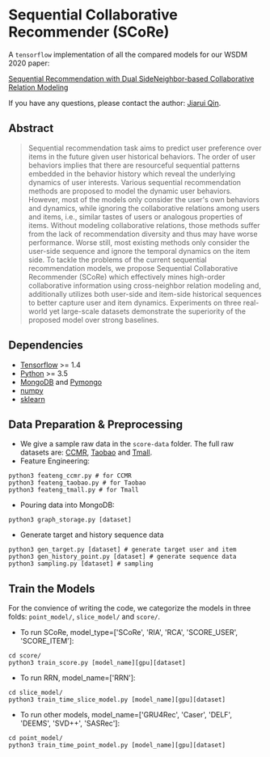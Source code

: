 # Sequential Collaborative Recommender (SCoRe)
A `tensorflow` implementation of all the compared models for our WSDM 2020 paper:

[Sequential Recommendation with Dual SideNeighbor-based Collaborative Relation Modeling](https://arxiv.org)

If you have any questions, please contact the author: [Jiarui Qin](qinjr@icloud.com).


## Abstract
> Sequential recommendation task aims to predict user preference over items in the future given user historical behaviors.
The order of user behaviors implies that there are resourceful sequential patterns embedded in the behavior history which reveal the underlying dynamics of user interests. 
Various sequential recommendation methods are proposed to model the dynamic user behaviors. However, most of the models only consider the user's own behaviors and dynamics, while ignoring the collaborative relations among users and items, i.e., similar tastes of users or analogous properties of items. Without modeling collaborative relations, those methods suffer from the lack of recommendation diversity and thus may have worse performance.
Worse still, most existing methods only consider the user-side sequence and ignore the temporal dynamics on the item side.
To tackle the problems of the current sequential recommendation models, we propose Sequential Collaborative Recommender (SCoRe) which effectively mines high-order collaborative information using cross-neighbor relation modeling and, additionally utilizes both user-side and item-side historical sequences to better capture user and item dynamics. Experiments on three real-world yet large-scale datasets demonstrate the superiority of the proposed model over strong baselines.

## Dependencies
- [Tensorflow](https://www.tensorflow.org) >= 1.4
- [Python](https://www.python.org) >= 3.5
- [MongoDB](https://docs.mongodb.com) and [Pymongo](https://api.mongodb.com/python/current/)
- [numpy](https://numpy.org)
- [sklearn](https://scikit-learn.org)

## Data Preparation & Preprocessing
- We give a sample raw data in the `score-data` folder. The full raw datasets are: [CCMR](http://apex.sjtu.edu.cn/datasets/6), [Taobao](https://tianchi.aliyun.com/dataset/dataDetail?dataId=42) and [Tmall](https://tianchi.aliyun.com/dataset/dataDetail?dataId=649).
- Feature Engineering:
```
python3 feateng_ccmr.py # for CCMR
python3 feateng_taobao.py # for Taobao
python3 feateng_tmall.py # for Tmall
```

- Pouring data into MongoDB:
```
python3 graph_storage.py [dataset]
```

- Generate target and history sequence data
```
python3 gen_target.py [dataset] # generate target user and item
python3 gen_history_point.py [dataset] # generate sequence data
python3 sampling.py [dataset] # sampling
```

## Train the Models
For the convience of writing the code, we categorize the models in three folds: `point_model/`, `slice_model/` and `score/`.

- To run SCoRe, model_type=['SCoRe', 'RIA', 'RCA', 'SCORE_USER', 'SCORE_ITEM']:
```
cd score/
python3 train_score.py [model_name][gpu][dataset]
```

- To run RRN, model_name=['RRN']:
```
cd slice_model/
python3 train_time_slice_model.py [model_name][gpu][dataset]
```

- To run other models, model_name=['GRU4Rec', 'Caser', 'DELF', 'DEEMS', 'SVD++', 'SASRec']:
```
cd point_model/
python3 train_time_point_model.py [model_name][gpu][dataset]
```